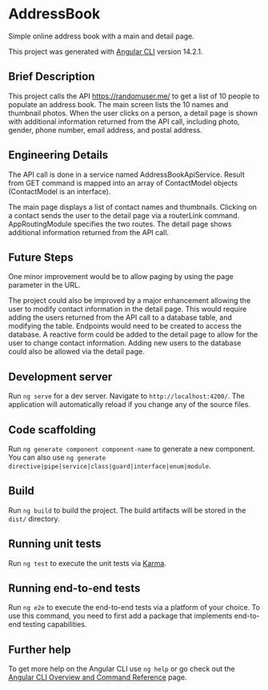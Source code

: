 # AddressBook

Simple online address book with a main and detail page.

This project was generated with [Angular CLI](https://github.com/angular/angular-cli) version 14.2.1.

## Brief Description

This project calls the API https://randomuser.me/ to get a list of 10 people to populate an address book. The main screen lists the 10 names and thumbnail photos. When the user clicks on a person, a detail page is shown with additional information returned from the API call, including photo, gender, phone number, email address, and postal address.

## Engineering Details

The API call is done in a service named AddressBookApiService. Result from GET command is mapped into an array of ContactModel objects (ContactModel is an interface).

The main page displays a list of contact names and thumbnails. Clicking on a contact sends the user to the detail page via a routerLink command. AppRoutingModule specifies the two routes. The detail page shows additional information returned from the API call.

## Future Steps

One minor improvement would be to allow paging by using the page parameter in the URL.

The project could also be improved by a major enhancement allowing the user to modify contact information in the detail page. This would require adding the users returned from the API call to a database table, and modifying the table. Endpoints would need to be created to access the database. A reactive form could be added to the detail page to allow for the user to change contact information. Adding new users to the database could also be allowed via the detail page. 

## Development server

Run `ng serve` for a dev server. Navigate to `http://localhost:4200/`. The application will automatically reload if you change any of the source files.

## Code scaffolding

Run `ng generate component component-name` to generate a new component. You can also use `ng generate directive|pipe|service|class|guard|interface|enum|module`.

## Build

Run `ng build` to build the project. The build artifacts will be stored in the `dist/` directory.

## Running unit tests

Run `ng test` to execute the unit tests via [Karma](https://karma-runner.github.io).

## Running end-to-end tests

Run `ng e2e` to execute the end-to-end tests via a platform of your choice. To use this command, you need to first add a package that implements end-to-end testing capabilities.

## Further help

To get more help on the Angular CLI use `ng help` or go check out the [Angular CLI Overview and Command Reference](https://angular.io/cli) page.
